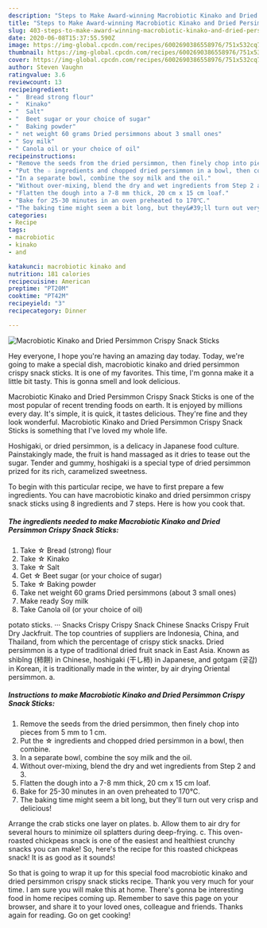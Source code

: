 ```yaml
---
description: "Steps to Make Award-winning Macrobiotic Kinako and Dried Persimmon Crispy Snack Sticks"
title: "Steps to Make Award-winning Macrobiotic Kinako and Dried Persimmon Crispy Snack Sticks"
slug: 403-steps-to-make-award-winning-macrobiotic-kinako-and-dried-persimmon-crispy-snack-sticks
date: 2020-06-08T15:37:55.590Z
image: https://img-global.cpcdn.com/recipes/6002690386558976/751x532cq70/macrobiotic-kinako-and-dried-persimmon-crispy-snack-sticks-recipe-main-photo.jpg
thumbnail: https://img-global.cpcdn.com/recipes/6002690386558976/751x532cq70/macrobiotic-kinako-and-dried-persimmon-crispy-snack-sticks-recipe-main-photo.jpg
cover: https://img-global.cpcdn.com/recipes/6002690386558976/751x532cq70/macrobiotic-kinako-and-dried-persimmon-crispy-snack-sticks-recipe-main-photo.jpg
author: Steven Vaughn
ratingvalue: 3.6
reviewcount: 13
recipeingredient:
- "  Bread strong flour"
- "  Kinako"
- "  Salt"
- "  Beet sugar or your choice of sugar"
- "  Baking powder"
- " net weight 60 grams Dried persimmons about 3 small ones"
- " Soy milk"
- " Canola oil or your choice of oil"
recipeinstructions:
- "Remove the seeds from the dried persimmon, then finely chop into pieces from 5 mm to 1 cm."
- "Put the ☆ ingredients and chopped dried persimmon in a bowl, then combine."
- "In a separate bowl, combine the soy milk and the oil."
- "Without over-mixing, blend the dry and wet ingredients from Step 2 and 3."
- "Flatten the dough into a 7-8 mm thick, 20 cm x 15 cm loaf."
- "Bake for 25-30 minutes in an oven preheated to 170℃."
- "The baking time might seem a bit long, but they&#39;ll turn out very crisp and delicious!"
categories:
- Recipe
tags:
- macrobiotic
- kinako
- and

katakunci: macrobiotic kinako and 
nutrition: 181 calories
recipecuisine: American
preptime: "PT20M"
cooktime: "PT42M"
recipeyield: "3"
recipecategory: Dinner

---
```



![Macrobiotic Kinako and Dried Persimmon Crispy Snack Sticks](https://img-global.cpcdn.com/recipes/6002690386558976/751x532cq70/macrobiotic-kinako-and-dried-persimmon-crispy-snack-sticks-recipe-main-photo.jpg)

Hey everyone, I hope you're having an amazing day today. Today, we're going to make a special dish, macrobiotic kinako and dried persimmon crispy snack sticks. It is one of my favorites. This time, I'm gonna make it a little bit tasty. This is gonna smell and look delicious.

Macrobiotic Kinako and Dried Persimmon Crispy Snack Sticks is one of the most popular of recent trending foods on earth. It is enjoyed by millions every day. It's simple, it is quick, it tastes delicious. They're fine and they look wonderful. Macrobiotic Kinako and Dried Persimmon Crispy Snack Sticks is something that I've loved my whole life.

Hoshigaki, or dried persimmon, is a delicacy in Japanese food culture. Painstakingly made, the fruit is hand massaged as it dries to tease out the sugar. Tender and gummy, hoshigaki is a special type of dried persimmon prized for its rich, caramelized sweetness.


To begin with this particular recipe, we have to first prepare a few ingredients. You can have macrobiotic kinako and dried persimmon crispy snack sticks using 8 ingredients and 7 steps. Here is how you cook that.

<!--inarticleads1-->

##### The ingredients needed to make Macrobiotic Kinako and Dried Persimmon Crispy Snack Sticks:

1. Take  ☆ Bread (strong) flour
1. Take  ☆ Kinako
1. Take  ☆ Salt
1. Get  ☆ Beet sugar (or your choice of sugar)
1. Take  ☆ Baking powder
1. Take  net weight 60 grams Dried persimmons (about 3 small ones)
1. Make ready  Soy milk
1. Take  Canola oil (or your choice of oil)


potato sticks. ··· Snacks Crispy Crispy Snack Chinese Snacks Crispy Fruit Dry Jackfruit. The top countries of suppliers are Indonesia, China, and Thailand, from which the percentage of crispy stick snacks. Dried persimmon is a type of traditional dried fruit snack in East Asia. Known as shìbǐng (柿餅) in Chinese, hoshigaki (干し柿) in Japanese, and gotgam (곶감) in Korean, it is traditionally made in the winter, by air drying Oriental persimmon. a. 

<!--inarticleads2-->

##### Instructions to make Macrobiotic Kinako and Dried Persimmon Crispy Snack Sticks:

1. Remove the seeds from the dried persimmon, then finely chop into pieces from 5 mm to 1 cm.
1. Put the ☆ ingredients and chopped dried persimmon in a bowl, then combine.
1. In a separate bowl, combine the soy milk and the oil.
1. Without over-mixing, blend the dry and wet ingredients from Step 2 and 3.
1. Flatten the dough into a 7-8 mm thick, 20 cm x 15 cm loaf.
1. Bake for 25-30 minutes in an oven preheated to 170℃.
1. The baking time might seem a bit long, but they&#39;ll turn out very crisp and delicious!


Arrange the crab sticks one layer on plates. b. Allow them to air dry for several hours to minimize oil splatters during deep-frying. c. This oven-roasted chickpeas snack is one of the easiest and healthiest crunchy snacks you can make! So, here&#39;s the recipe for this roasted chickpeas snack! It is as good as it sounds! 

So that is going to wrap it up for this special food macrobiotic kinako and dried persimmon crispy snack sticks recipe. Thank you very much for your time. I am sure you will make this at home. There's gonna be interesting food in home recipes coming up. Remember to save this page on your browser, and share it to your loved ones, colleague and friends. Thanks again for reading. Go on get cooking!
